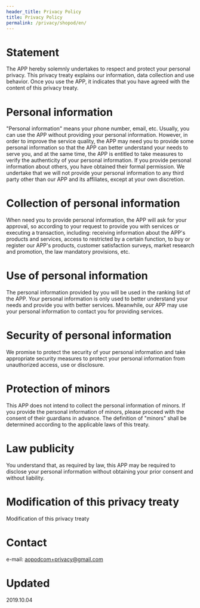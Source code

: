 ```yaml
---
header_title: Privacy Policy
title: Privacy Policy
permalink: /privacy/shopod/en/
---
```


# Statement

The APP hereby solemnly undertakes to respect and protect your personal privacy. This privacy treaty explains our information, data collection and use behavior. Once you use the APP, it indicates that you have agreed with the content of this privacy treaty.

# Personal information

"Personal information" means your phone number, email, etc. Usually, you can use the APP without providing your personal information. However, in order to improve the service quality, the APP may need you to provide some personal information so that the APP can better understand your needs to serve you, and at the same time, the APP is entitled to take measures to verify the authenticity of your personal information. If you provide personal information about others, you have obtained their formal permission. We undertake that we will not provide your personal information to any third party other than our APP and its affiliates, except at your own discretion. 

# Collection of personal information

When need you to provide personal information, the APP will ask for your approval, so according to your request to provide you with services or executing a transaction, including: receiving information about the APP's products and services, access to restricted by a certain function, to buy or register our APP's products, customer satisfaction surveys, market research and promotion, the law mandatory provisions, etc. 

# Use of personal information

The personal information provided by you will be used in the ranking list of the APP. Your personal information is only used to better understand your needs and provide you with better services. Meanwhile, our APP may use your personal information to contact you for providing services.

# Security of personal information

We promise to protect the security of your personal information and take appropriate security measures to protect your personal information from unauthorized access, use or disclosure.

# Protection of minors

This APP does not intend to collect the personal information of minors. If you provide the personal information of minors, please proceed with the consent of their guardians in advance. The definition of "minors" shall be determined according to the applicable laws of this treaty.

# Law publicity

You understand that, as required by law, this APP may be required to disclose your personal information without obtaining your prior consent and without liability.

# Modification of this privacy treaty

Modification of this privacy treaty

# Contact 

e-mail: aopodcom+privacy@gmail.com

# Updated

2019.10.04
